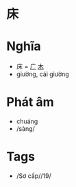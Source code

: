 # 床

# Nghĩa
* 床 = [广](广.md) [木](木.md)
* giường, cái giường

# Phát âm
* chuáng
*  /sàng/

# Tags
* /Sơ cấp//19/

<script>window.HANZI_FIELD='床';</script>

